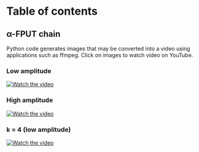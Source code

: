 # Table of contents

## α-FPUT chain

Python code generates images that may be converted into a video using applications such as ffmpeg. Click on images to watch video on YouTube.

### Low amplitude
[![Watch the video](https://i.imgur.com/1gQAm5C.png)](https://youtu.be/TnYWs9nC31I)

### High amplitude
[![Watch the video](https://i.imgur.com/Ic83xTt.png)](https://youtu.be/rzzsCiXVo3Q)

### k = 4 (low amplitude)
[![Watch the video](https://i.imgur.com/2vcpPnU.png)](https://youtu.be/lXci4DpHrnQ)